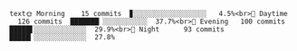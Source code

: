 ```text🌞 Morning    15 commits  ▊░░░░░░░░░░░░░░░░░░   4.5%<br>🌆 Daytime   126 commits  ███████▏░░░░░░░░░░░  37.7%<br>🌃 Evening   100 commits  █████▋░░░░░░░░░░░░░  29.9%<br>🌙 Night      93 commits  █████▎░░░░░░░░░░░░░  27.8%```
